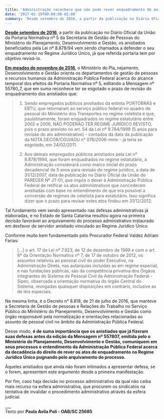 ```yaml
---
title: 'Administração reconhece que não pode rever enquadramento de anistiado no Regimento Jurídico Único'
date: '2017-01-19T00:00:00-02:00'
summary: 'Desde setembro de 2016, a partir da publicação no Diário Oficial da União da Portaria Normativa nº 5 da Secretaria de Gestão de Pessoas do Ministério do Planejamento, Desenvolvimento e Gestão, os anistiados beneficiados pela Lei nº 8.878/94 vem sendo chamados a defender o seu enquadramento no Regime Jurídico Único, já que referida portaria tem por objetivo revisá-lo.'
---
```


**[Desde setembro de 2016](http://slpgadvogados.adv.br/noticias/governo-determina-que-servidores-estatutarios-anistiados-pela-lei-887894-sejam)**, a partir da publicação no Diário Oficial da União da Portaria Normativa nº 5 da Secretaria de Gestão de Pessoas do Ministério do Planejamento, Desenvolvimento e Gestão, os anistiados beneficiados pela Lei nº 8.878/94 vem sendo chamados a defender o seu enquadramento no Regime Jurídico Único, já que referida portaria tem por objetivo revisá-lo.

**[Em meados de novembro de 2016](http://slpgadvogados.adv.br/noticias/anistiados-atencao-confiram-orientacoes-acerca-do-alcance-temporal-dos-efeitos-da-portari-2)**, o Ministério do Pla_nejamento, Desenvolvimento e Gestão orienta os departamentos de gestão de pessoas e recursos humanos da Administração Pública Federal acerca do alcance temporal dos efeitos da Portaria Normativa nº 5, editando a Mensagem nº 55780_7, que em suma reconhece ter se esgotado o prazo de revisão do enquadramento dos anistiados que:

> 1. Sendo empregados públicos anistiados da extinta PORTOBRÁS e EBTU, que retornaram ao serviço público federal no quadro de pessoal do Ministério dos Transportes no regime celetista e que, paulatinamente, foram enquadrados no regime estatutário entre 2002 e 2006, NÃO PODERÃO TER REGIME JURÍDICO REVISTO, pois o prazo previsto no art. 54 da Lei nº 9.784/1999 (5 anos para revisão do ato administrativo) - contados da data da publicação da NOTA DECOR/CGU/AGU n° 076/2006-mmv - já teria se esgotado, em 24/02/2011.
>
> 2. Aos demais empregados públicos anistiados pela Lei nº 8.878/1994, que foram enquadrados no regime estatutário, a Administração considerará como marco inicial do prazo decadencial de 5 anos para revisão do regime jurídico, a data de 31/12/2007, data da publicação no Diário Oficial da União do PARECER Nº JT-01, que impôs o dever à Administração Pública Federal de retificar os atos administrativos que concederam anistiadas com base no entendimento de que era possível a conversão de regimes de celetista para estatutário. Isso significa dizer que o prazo para revisar estes atos findou em 31/12/2012.

Tal fundamento vem sendo apresentado nas defesas administrativas já elaboradas, e no Estado de Santa Catarina resultou agora na primeira decisão favorável ao arquivamento do processo administrativo instaurado em desfavor de servidor anistiado vinculado ao Regime Jurídico Único.

Conforme muito bem fundamentado pelo Procurador Federal Valdez Adriani Farias:

> \[...\] o art. 17 da Lei nº 7.923, de 12 de dezembro de 1989 e com o art. 6º da Orientação Normativa nº 7, de 17 de outubro de 2012, os assuntos relativos ao pessoal civil do poder Executivo, na Administração Direta, nas autarquias incluídas as em regime especial, e nas fundações públicas, são da competência privativa dos Órgãos integrantes do Sistema de Pessoal Civil da Administração Federal - Sipec, observada a orientação normativa do órgão Central do Sistema, revogadas quaisquer disposições em contrário, inclusive as de leis especiais.

Na mesma linha, é o Decreto n° 8.818, de 21 de julho de 2016, que manteve a Secretaria de Gestão de pessoas e Relações do Trabalho no Serviço Público do Ministério do Planejamento, Desenvolvimento e Gestão como órgão responsável pela normatização e orientações relacionadas ao assunto de pessoal civil no âmbito da Administração Pública Federal.

Desse modo, **é de suma importância que os anistiados que já fizeram suas defesas antes da edição da Mensagem nº 557807, emitida pelo o Ministério do Planejamento, Desenvolvimento e Gestão, comuniquem em seus processos o entendimento da Administração Pública Federal acerca da decadência do direito de rever os atos de enquadramento no Regime Jurídico Único pugnando pelo arquivamento do processo.**

Àqueles anistiados que ainda não foram intimados a apresentar defesa, se o forem, apresentem este argumento desde a primeira manifestação.

Por fim, caso haja decisão no processo administrativo da qual não caiba mais recurso na esfera administrativa, que procurem os sindicatos na tentativa de invalidar o procedimento administrativo através da esfera judicial.

\_\_\_  
Texto por **Paula Avila Poli - OAB/SC 25685​**
